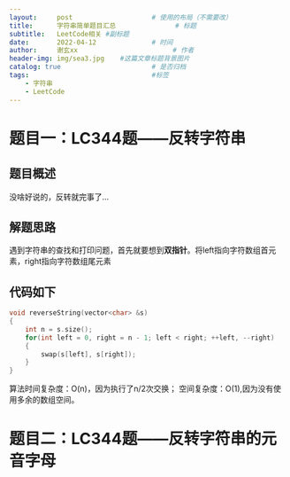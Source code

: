```yaml
---
layout:     post   				    # 使用的布局（不需要改）
title:      字符串简单题目汇总 				# 标题 
subtitle:   LeetCode相关 #副标题
date:       2022-04-12 				# 时间
author:     谢玄xx 						# 作者
header-img: img/sea3.jpg 	#这篇文章标题背景图片
catalog: true 						# 是否归档
tags:								#标签
    - 字符串
    - LeetCode
---
```


# 题目一：LC344题——反转字符串

## 题目概述

没啥好说的，反转就完事了...

## 解题思路

遇到字符串的查找和打印问题，首先就要想到**双指针**。将left指向字符数组首元素，right指向字符数组尾元素

## 代码如下

```CPP
void reverseString(vector<char> &s)
{
    int n = s.size();
    for(int left = 0, right = n - 1; left < right; ++left, --right)
    {
        swap(s[left], s[right]);
    }
}
```

算法时间复杂度：O(n)，因为执行了n/2次交换；
空间复杂度：O(1),因为没有使用多余的数组空间。

# 题目二：LC344题——反转字符串的元音字母


